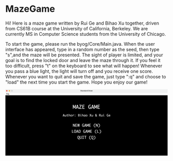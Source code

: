 # MazeGame
Hi! Here is a maze game written by Rui Ge and Bihao Xu together, driven from CS61B course at the University of California, Berkeley. 
We are currently MS in Computer Science students from the University of Chicago.

To start the game, please run the byog/Core/Main.java. 
When the user interface has appeared, type in a random number as the seed, then type "s",and the maze will be presented.
The sight of player is limited, and your goal is to find the locked door and leave the maze through it.
If you feel it too difficult, press "t" on the keyboard to see what will happen!
Whenever you pass a blue light, the light will turn off and you receive one score.
Whenever you want to quit and save the game, just type ":q" and choose to "load" the next time you start the game.
Hope you enjoy our game!

![Start page](https://github.com/hubalu/MazeGame/blob/master/image/1.png)

